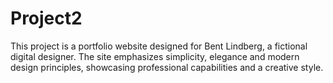 # Project2
This project is a portfolio website designed for Bent Lindberg, a fictional digital designer. The site emphasizes simplicity, elegance and modern design principles, showcasing professional capabilities and a creative style.
